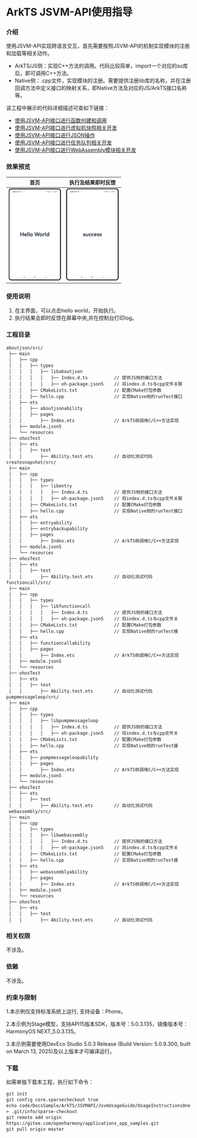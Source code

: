 # ArkTS JSVM-API使用指导

### 介绍

使用JSVM-API实现跨语言交互，首先需要按照JSVM-API的机制实现模块的注册和加载等相关动作。

- ArkTS/JS侧：实现C++方法的调用。代码比较简单，import一个对应的so库后，即可调用C++方法。
- Native侧：.cpp文件，实现模块的注册。需要提供注册lib库的名称，并在注册回调方法中定义接口的映射关系，即Native方法及对应的JS/ArkTS接口名称等。

该工程中展示的代码详细描述可查如下链接：

- [使用JSVM-API接口进行函数创建和调用](https://docs.openharmony.cn/pages/v5.0/zh-cn/application-dev/napi/use-jsvm-function-call.md)
- [使用JSVM-API接口进行虚拟机快照相关开发](https://docs.openharmony.cn/pages/v5.0/zh-cn/application-dev/napi/use-jsvm-create-snapshot.md)
- [使用JSVM-API接口进行JSON操作](https://docs.openharmony.cn/pages/v5.0/zh-cn/application-dev/napi/use-jsvm-about-JSON.md)
- [使用JSVM-API接口进行任务队列相关开发](https://docs.openharmony.cn/pages/v5.0/zh-cn/application-dev/napi/use-jsvm-execute_tasks.md)
- [使用JSVM-API接口进行WebAssembly模块相关开发](https://docs.openharmony.cn/pages/v5.0/zh-cn/application-dev/napi/use-jsvm-about-wasm.md)

### 效果预览

|                                   首页                                   |                            执行及结果即时反馈                            |
| :----------------------------------------------------------------------: | :----------------------------------------------------------------------: |
| <img src="./screenshots/UsageInstructionsOne_1.png" style="zoom:33%;" /> | <img src="./screenshots/UsageInstructionsOne_2.png" style="zoom:33%;" /> |

### 使用说明

1. 在主界面，可以点击hello world，开始执行。
2. 执行结果会即时反馈在屏幕中央,并在控制台打印log。

### 工程目录

```
aboutjson/src/
 ├── main
 │   ├── cpp
 │   │   ├── types
 │   │   │   ├── libaboutjson
 │   │   │   │   ├── Index.d.ts          // 提供JS侧的接口方法
 │   │   │   │   ├── oh-package.json5 	 // 将index.d.ts与cpp文件关联
 │   │   ├── CMakeLists.txt              // 配置CMake打包参数
 │   │   ├── hello.cpp                   // 实现Native侧的runTest接口
 │   ├── ets
 │   │   ├── aboutjsonability
 │   │   ├── pages
 │   │       ├── Index.ets               // ArkTS侧调用C/C++方法实现
 │   ├── module.json5
 │   └── resources
 ├── ohosTest
 │   ├── ets
 │   │   ├── test
 │   │       ├── Ability.test.ets        // 自动化测试代码
createsnapshot/src/
 ├── main
 │   ├── cpp
 │   │   ├── types
 │   │   │   ├── libentry
 │   │   │   │   ├── Index.d.ts          // 提供JS侧的接口方法
 │   │   │   │   ├── oh-package.json5 	 // 将index.d.ts与cpp文件关联
 │   │   ├── CMakeLists.txt              // 配置CMake打包参数
 │   │   ├── hello.cpp                   // 实现Native侧的runTest接口
 │   ├── ets
 │   │   ├── entryability
 │   │   ├── entrybackupability
 │   │   ├── pages
 │   │       ├── Index.ets               // ArkTS侧调用C/C++方法实现
 │   ├── module.json5
 │   └── resources
 ├── ohosTest
 │   ├── ets
 │   │   ├── test
 │   │       ├── Ability.test.ets        // 自动化测试代码
functioncall/src/
 ├── main
 │   ├── cpp
 │   │   ├── types
 │   │   │   ├── libfunctioncall
 │   │   │   │   ├── Index.d.ts          // 提供JS侧的接口方法
 │   │   │   │   ├── oh-package.json5 	 // 将index.d.ts与cpp文件关
 │   │   ├── CMakeLists.txt              // 配置CMake打包参数
 │   │   ├── hello.cpp                   // 实现Native侧的runTest接
 │   ├── ets
 │   │   ├── functioncallability
 │   │   ├── pages
 │   │       ├── Index.ets               // ArkTS侧调用C/C++方法实现
 │   ├── module.json5
 │   └── resources
 ├── ohosTest
 │   ├── ets
 │   │   ├── test
 │   │       ├── Ability.test.ets        // 自动化测试代码
pumpmessageloop/src/
 ├── main
 │   ├── cpp
 │   │   ├── types
 │   │   │   ├── libpumpmessageloop
 │   │   │   │   ├── Index.d.ts          // 提供JS侧的接口方法
 │   │   │   │   ├── oh-package.json5 	 // 将index.d.ts与cpp文件关
 │   │   ├── CMakeLists.txt              // 配置CMake打包参数
 │   │   ├── hello.cpp                   // 实现Native侧的runTest接
 │   ├── ets
 │   │   ├── pumpmessageloopability
 │   │   ├── pages
 │   │       ├── Index.ets               // ArkTS侧调用C/C++方法实现
 │   ├── module.json5
 │   └── resources
 ├── ohosTest
 │   ├── ets
 │   │   ├── test
 │   │       ├── Ability.test.ets        // 自动化测试代码
 webassembly/src/
 ├── main
 │   ├── cpp
 │   │   ├── types
 │   │   │   ├── libwebassembly
 │   │   │   │   ├── Index.d.ts          // 提供JS侧的接口方法
 │   │   │   │   ├── oh-package.json5 	 // 将index.d.ts与cpp文件关
 │   │   ├── CMakeLists.txt              // 配置CMake打包参数
 │   │   ├── hello.cpp                   // 实现Native侧的runTest接
 │   ├── ets
 │   │   ├── webassemblyability
 │   │   ├── pages
 │   │       ├── Index.ets               // ArkTS侧调用C/C++方法实现
 │   ├── module.json5
 │   └── resources
 ├── ohosTest
 │   ├── ets
 │   │   ├── test
 │   │       ├── Ability.test.ets        // 自动化测试代码
```

### 相关权限

不涉及。

### 依赖

不涉及。

### 约束与限制

1.本示例仅支持标准系统上运行, 支持设备：Phone。

2.本示例为Stage模型，支持API15版本SDK，版本号：5.0.3.135，镜像版本号：HarmonyOS NEXT_5.0.3.135。

3.本示例需要使用DevEco Studio 5.0.3 Release (Build Version: 5.0.9.300, built on March 13, 2025)及以上版本才可编译运行。

### 下载

如需单独下载本工程，执行如下命令：

```
git init
git config core.sparsecheckout true
echo code/DocsSample/ArkTS/JSVMAPI/JsvmUsageGuide/UsageInstructionsOne > .git/info/sparse-checkout
git remote add origin https://gitee.com/openharmony/applications_app_samples.git
git pull origin master
```
